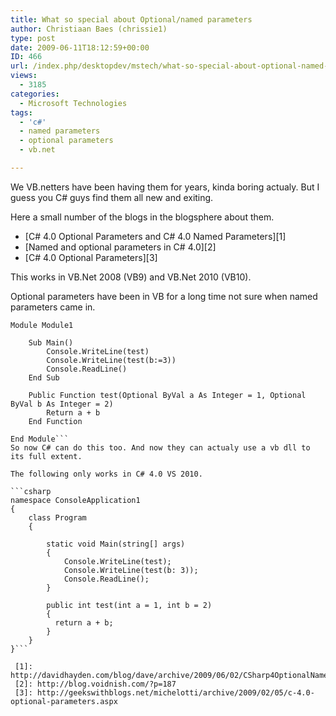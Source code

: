 ```yaml
---
title: What so special about Optional/named parameters
author: Christiaan Baes (chrissie1)
type: post
date: 2009-06-11T18:12:59+00:00
ID: 466
url: /index.php/desktopdev/mstech/what-so-special-about-optional-named-par/
views:
  - 3185
categories:
  - Microsoft Technologies
tags:
  - 'c#'
  - named parameters
  - optional parameters
  - vb.net

---
```

We VB.netters have been having them for years, kinda boring actualy. But I guess you C# guys find them all new and exiting.

Here a small number of the blogs in the blogsphere about them.

  * [C# 4.0 Optional Parameters and C# 4.0 Named Parameters][1]
  * [Named and optional parameters in C# 4.0][2]
  * [C# 4.0 Optional Parameters][3]

This works in VB.Net 2008 (VB9) and VB.Net 2010 (VB10).

<span class="MT_red">Optional parameters have been in VB for a long time not sure when named parameters came in.</span>

```vbnet
Module Module1

    Sub Main()
        Console.WriteLine(test)
        Console.WriteLine(test(b:=3))
        Console.ReadLine()
    End Sub

    Public Function test(Optional ByVal a As Integer = 1, Optional ByVal b As Integer = 2)
        Return a + b
    End Function

End Module```
So now C# can do this too. And now they can actualy use a vb dll to its full extent.

The following only works in C# 4.0 VS 2010.

```csharp
namespace ConsoleApplication1
{
    class Program
    {
 
        static void Main(string[] args)
        {
            Console.WriteLine(test);
            Console.WriteLine(test(b: 3));
            Console.ReadLine();
        }

        public int test(int a = 1, int b = 2)
        {
          return a + b;
        }
    }
}```

 [1]: http://davidhayden.com/blog/dave/archive/2009/06/02/CSharp4OptionalNamedParameters.aspx
 [2]: http://blog.voidnish.com/?p=187
 [3]: http://geekswithblogs.net/michelotti/archive/2009/02/05/c-4.0-optional-parameters.aspx